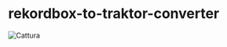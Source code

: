 # rekordbox-to-traktor-converter


![Cattura](https://user-images.githubusercontent.com/67070203/192107554-96784986-7b17-4ad3-a7a6-60cc52794abb.PNG)



